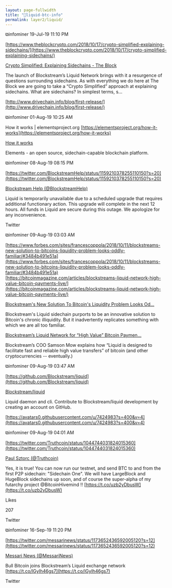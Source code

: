 ```yaml
---
layout: page-fullwidth
title: "🔩liquid-btc-info"
permalink: layer2/liquid/
---
```


⧉infominer 19-Jul-19 11:10 PM

[https://www.theblockcrypto.com/2018/10/17/crypto-simplified-explaining-sidechains/](https://www.theblockcrypto.com/2018/10/17/crypto-simplified-explaining-sidechains/)

[Crypto Simplified: Explaining Sidechains - The Block](https://www.theblockcrypto.com/2018/10/17/crypto-simplified-explaining-sidechains/)

The launch of Blockstream’s Liquid Network brings with it a resurgence of questions surrounding sidechains. As with everything we do here at The Block we are going to take a “Crypto Simplified” approach at explaining sidechains. What are sidechains? In simplest terms, s...

[http://www.drivechain.info/blog/first-release/](http://www.drivechain.info/blog/first-release/)

⧉infominer 01-Aug-19 10:25 AM

How it works | elementsproject.org [https://elementsproject.org/how-it-works](https://elementsproject.org/how-it-works)

[How it works](https://elementsproject.org/how-it-works)

Elements - an open source, sidechain-capable blockchain platform.

⧉infominer 08-Aug-19 08:15 PM

[https://twitter.com/BlockstreamHelp/status/1159210378255110150?s=20](https://twitter.com/BlockstreamHelp/status/1159210378255110150?s=20)

[Blockstream Help (@BlockstreamHelp)](https://twitter.com/BlockstreamHelp)

Liquid is temporarily unavailable due to a scheduled upgrade that requires additional functionary action. This upgrade will complete in the next 12 hours. All funds in Liquid are secure during this outage. We apologize for any inconvenience.

Twitter

⧉infominer 09-Aug-19 03:03 AM

[https://www.forbes.com/sites/francescoppola/2018/10/11/blockstreams-new-solution-to-bitcoins-liquidity-problem-looks-oddly-familiar/#3484b491e51a](https://www.forbes.com/sites/francescoppola/2018/10/11/blockstreams-new-solution-to-bitcoins-liquidity-problem-looks-oddly-familiar/#3484b491e51a) [https://bitcoinmagazine.com/articles/blockstreams-liquid-network-high-value-bitcoin-payments-live/](https://bitcoinmagazine.com/articles/blockstreams-liquid-network-high-value-bitcoin-payments-live/)

[Blockstream's New Solution To Bitcoin's Liquidity Problem Looks Od...](https://www.forbes.com/sites/francescoppola/2018/10/11/blockstreams-new-solution-to-bitcoins-liquidity-problem-looks-oddly-familiar/)

Blockstream's Liquid sidechain purports to be an innovative solution to Bitcoin's chronic illiquidity. But it inadvertently replicates something with which we are all too familiar.

[Blockstream’s Liquid Network for “High Value” Bitcoin Paymen...](https://bitcoinmagazine.com/articles/blockstreams-liquid-network-high-value-bitcoin-payments-live/)

Blockstream’s COO Samson Mow explains how “Liquid is designed to facilitate fast and reliable high value transfers” of bitcoin (and other cryptocurrencies -- eventually.)

⧉infominer 09-Aug-19 03:47 AM

[https://github.com/Blockstream/liquid](https://github.com/Blockstream/liquid)

[Blockstream/liquid](https://github.com/Blockstream/liquid)

Liquid daemon and cli. Contribute to Blockstream/liquid development by creating an account on GitHub.

[https://avatars0.githubusercontent.com/u/7424983?s=400&v=4](https://avatars0.githubusercontent.com/u/7424983?s=400&v=4)

⧉infominer 09-Aug-19 04:01 AM

[https://twitter.com/Truthcoin/status/1044744031824015360](https://twitter.com/Truthcoin/status/1044744031824015360)

[Paul Sztorc (@Truthcoin)](https://twitter.com/Truthcoin)

Yes, it is true! You can now run our testnet, and send BTC to and from the first P2P sidechain: "Sidechain One". We will have LargeBlock and HugeBlock sidechains up soon, and of course the super-alpha of my futarchy project @BitcoinHivemind !! [https://t.co/uzb2yDbusW](https://t.co/uzb2yDbusW)

Likes

207

Twitter

⧉infominer 16-Sep-19 11:20 PM

[https://twitter.com/messarinews/status/1173652436592005120?s=12](https://twitter.com/messarinews/status/1173652436592005120?s=12)

[Messari News (@MessariNews)](https://twitter.com/MessariNews)

Bull Bitcoin joins Blockstream’s Liquid exchange network [https://t.co/lGyIh46gs7](https://t.co/lGyIh46gs7)

Twitter